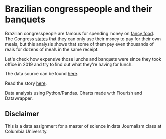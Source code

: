 # Brazilian congresspeople and their banquets #

Brazilian congresspeople are famous for spending money on [fancy food](https://www.metropoles.com/brasil/politica-brasil/sem-limite-de-gastos-congresso-reembolsa-despesas-de-parlamentares-com-ostras-e-camarao-trufado). The Congress [states](https://www2.camara.leg.br/comunicacao/assessoria-de-imprensa/guia-para-jornalistas/cota-parlamentar) that they can only use their money to pay for their own meals, but this analysis shows that some of them  pay even thousands of reais for dozens of meals in the same receipt.

Let's check how expensive those lunchs and banquets were since they took office in 2019 and try to find out what they're having for lunch.

The data source can be found [here](https://dadosabertos.camara.leg.br/swagger/api.html#staticfile).

Read the story [here](https://luizftoledo.github.io/congress-expenses-with-food/).

Data analysis using Python/Pandas.
Charts made with Flourish and Datawrapper.

## Disclaimer ##
This is a data assignment for a master of science in data Journalism class at Columbia University.
